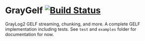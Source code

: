 # GrayGelf [![Build Status](https://secure.travis-ci.org/wavded/graygelf.png)](http://travis-ci.org/wavded/graygelf)

GrayLog2 GELF streaming, chunking, and more.  A complete GELF implementation including tests.  See `test` and `examples` folder for documentation for now.
